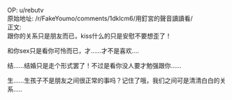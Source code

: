 
OP: u/rebutv  
原始地址: /r/FakeYoumo/comments/1dklcm6/用釘宮的聲音讀讀看/  
正文:  
跟你的关系只是朋友而已，kiss什么的只是安慰不要想歪了！

和你sex只是看你可怜而已，才......才不是喜欢....

结…...结婚只是走个形式罢了！不过是看你没人要才勉强跟你......

生......生孩子不是朋友之间很正常的事吗？记住了哦，我们之间可是清清白白的关系.....
